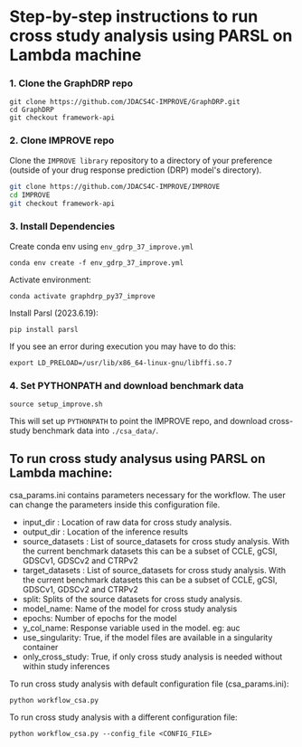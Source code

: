 
# Step-by-step instructions to run cross study analysis using PARSL on Lambda machine

### 1. Clone the GraphDRP repo
```
git clone https://github.com/JDACS4C-IMPROVE/GraphDRP.git
cd GraphDRP
git checkout framework-api
```

### 2. Clone IMPROVE repo
Clone the `IMPROVE library` repository to a directory of your preference (outside of your drug response prediction (DRP) model's directory).

```bash
git clone https://github.com/JDACS4C-IMPROVE/IMPROVE
cd IMPROVE
git checkout framework-api
```

### 3. Install Dependencies
Create conda env using `env_gdrp_37_improve.yml`
```
conda env create -f env_gdrp_37_improve.yml
```
Activate environment:
```
conda activate graphdrp_py37_improve
```

Install Parsl (2023.6.19):
```
pip install parsl 
```
If you see an error during execution you may have to do this:
```
export LD_PRELOAD=/usr/lib/x86_64-linux-gnu/libffi.so.7
```

### 4. Set PYTHONPATH and download benchmark data
```
source setup_improve.sh
```
This will set up `PYTHONPATH` to point the IMPROVE repo, and download cross-study benchmark data into `./csa_data/`.

## To run cross study analysus using PARSL on Lambda machine:
csa_params.ini contains parameters necessary for the workflow. The user can change the parameters inside this configuration file.

 - input_dir : Location of raw data for cross study analysis. 
 - output_dir : Location of the inference results
 - source_datasets : List of source_datasets for cross study analysis. With the current benchmark datasets this can be a subset of CCLE, gCSI, GDSCv1, GDSCv2 and CTRPv2
 - target_datasets : List of source_datasets for cross study analysis. With the current benchmark datasets this can be a subset of CCLE, gCSI, GDSCv1, GDSCv2 and CTRPv2
 - split: Splits of the source datasets for cross study analysis.
 - model_name: Name of the model for cross study analysis
 - epochs: Number of epochs for the model
 - y_col_name: Response variable used in the model. eg: auc
 - use_singularity: True, if the model files are available in a singularity container
 - only_cross_study: True, if only cross study analysis is needed without within study inferences


 To run cross study analysis with default configuration file (csa_params.ini):
```
python workflow_csa.py
```
 To run cross study analysis with a different configuration file:
```
python workflow_csa.py --config_file <CONFIG_FILE>
```